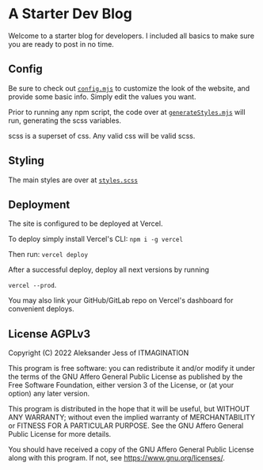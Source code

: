 # A Starter Dev Blog

Welcome to a starter blog for developers. I included all basics to make sure you are ready to post in no time. 

## Config
Be sure to check out [`config.mjs`](./config.mjs) to customize the look of the website, and provide some basic info. Simply edit the values you want.

Prior to running any npm script, the code over at [`generateStyles.mjs`](./generateStyles.mjs) will run, generating the scss variables.

scss is a superset of css. Any valid css will be valid scss.

## Styling
The main styles are over at [`styles.scss`](./src/styles/styles.scss)

## Deployment
The site is configured to be deployed at Vercel. 

To deploy simply install Vercel's CLI:
`npm i -g vercel`

Then run:
`vercel deploy`

After a successful deploy, deploy all next versions by running

`vercel --prod`.

You may also link your GitHub/GitLab repo on Vercel's dashboard for convenient deploys.

## License AGPLv3
Copyright (C) 2022 Aleksander Jess of ITMAGINATION

This program is free software: you can redistribute it and/or modify it under the terms of the GNU Affero General Public License as published by the Free Software Foundation, either version 3 of the License, or (at your option) any later version.

This program is distributed in the hope that it will be useful, but WITHOUT ANY WARRANTY; without even the implied warranty of MERCHANTABILITY or FITNESS FOR A PARTICULAR PURPOSE. See the GNU Affero General Public License for more details.

You should have received a copy of the GNU Affero General Public License along with this program. If not, see <https://www.gnu.org/licenses/>.
